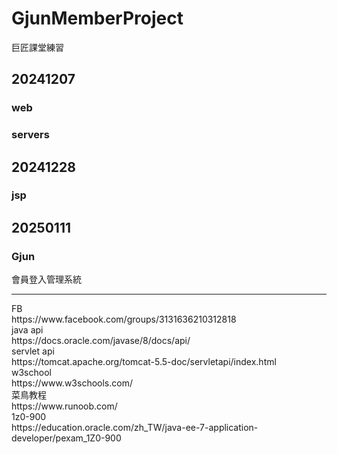 # GjunMemberProject
巨匠課堂練習
## 20241207
### web
### servers
## 20241228
### jsp
## 20250111
### Gjun
會員登入管理系統
<hr>
FB<br>
https://www.facebook.com/groups/3131636210312818<br>
java api<br>
https://docs.oracle.com/javase/8/docs/api/<br>
servlet api<br>
https://tomcat.apache.org/tomcat-5.5-doc/servletapi/index.html<br>
w3school<br>
https://www.w3schools.com/<br>
菜鳥教程<br>
https://www.runoob.com/<br>
1z0-900<br>
https://education.oracle.com/zh_TW/java-ee-7-application-developer/pexam_1Z0-900
